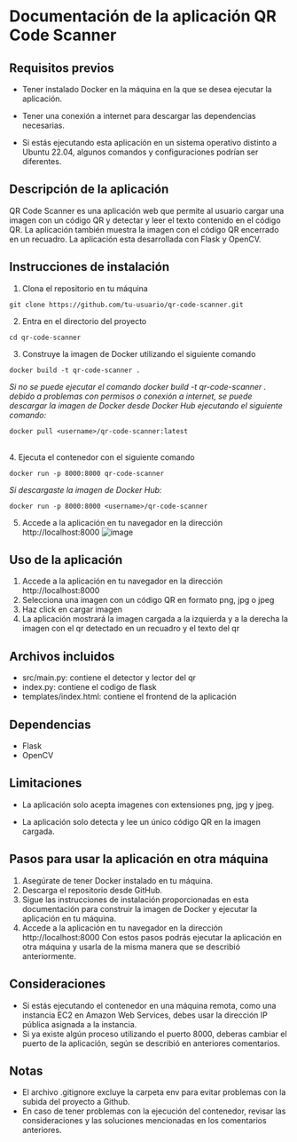 # Documentación de la aplicación QR Code Scanner
## Requisitos previos
* Tener instalado Docker en la máquina en la que se desea ejecutar la aplicación.
* Tener una conexión a internet para descargar las dependencias necesarias.

* Si estás ejecutando esta aplicación en un sistema operativo distinto a Ubuntu 22.04, algunos comandos y configuraciones podrían ser diferentes.
## Descripción de la aplicación
QR Code Scanner es una aplicación web que permite al usuario cargar una imagen con un código QR y detectar y leer el texto contenido en el código QR. La aplicación también muestra la imagen con el código QR encerrado en un recuadro. La aplicación esta desarrollada con Flask y OpenCV.

## Instrucciones de instalación
1. Clona el repositorio en tu máquina
```
git clone https://github.com/tu-usuario/qr-code-scanner.git
```
2. Entra en el directorio del proyecto
```
cd qr-code-scanner
```
3. Construye la imagen de Docker utilizando el siguiente comando
```
docker build -t qr-code-scanner .
```

 *Si no se puede ejecutar el comando docker build -t qr-code-scanner . debido a problemas con permisos o conexión a internet, se puede descargar la imagen de Docker desde Docker Hub ejecutando el siguiente comando:*
 ```
 docker pull <username>/qr-code-scanner:latest
 ```
 <br>
4. Ejecuta el contenedor con el siguiente comando

```
docker run -p 8000:8000 qr-code-scanner
```

*Si descargaste la imagen de Docker Hub:*
```
docker run -p 8000:8000 <username>/qr-code-scanner
```
5. Accede a la aplicación en tu navegador en la dirección http://localhost:8000
![image](https://user-images.githubusercontent.com/66456730/212816296-b5d6e1b9-63e8-4edc-ba29-57f9619148be.png)


## Uso de la aplicación
1. Accede a la aplicación en tu navegador en la dirección http://localhost:8000
2. Selecciona una imagen con un código QR en formato png, jpg o jpeg
3. Haz click en cargar imagen
4. La aplicación mostrará la imagen cargada a la izquierda y a la derecha la imagen con el qr detectado en un recuadro y el texto del qr
## Archivos incluidos
* src/main.py: contiene el detector y lector del qr
* index.py: contiene el codigo de flask
* templates/index.html: contiene el frontend de la aplicación

## Dependencias

* Flask
* OpenCV

## Limitaciones

* La aplicación solo acepta imagenes con extensiones png, jpg y jpeg.

* La aplicación solo detecta y lee un único código QR en la imagen cargada.

## Pasos para usar la aplicación en otra máquina
1. Asegúrate de tener Docker instalado en tu máquina.
2. Descarga el repositorio desde GitHub.
3. Sigue las instrucciones de instalación proporcionadas en esta documentación para construir la imagen de Docker y ejecutar la aplicación en tu máquina.
4. Accede a la aplicación en tu navegador en la dirección http://localhost:8000
Con estos pasos podrás ejecutar la aplicación en otra máquina y usarla de la misma manera que se describió anteriormente.

## Consideraciones
* Si estás ejecutando el contenedor en una máquina remota, como una instancia EC2 en Amazon Web Services, debes usar la dirección IP pública asignada a la instancia.
* Si ya existe algún proceso utilizando el puerto 8000, deberas cambiar el puerto de la aplicación, según se describió en anteriores comentarios.

## Notas
* El archivo .gitignore excluye la carpeta env para evitar problemas con la subida del proyecto a Github.
* En caso de tener problemas con la ejecución del contenedor, revisar las consideraciones y las soluciones mencionadas en los comentarios anteriores.
